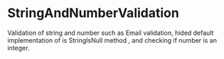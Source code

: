 # StringAndNumberValidation
Validation of string and number such as Email validation, hided default implementation of is StringIsNull method ,  and checking if number is an integer.
